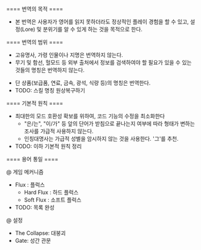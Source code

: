 ==== 번역의 목적 ====
* 본 번역은 사용자가 영어를 읽지 못하더라도 정상적인 플레이 경험을 할 수 있고, 설정(Lore) 및 분위기를 알 수 있게 하는 것을 목적으로 한다.

==== 번역의 범위 ====
* 고유명사, 가령 인물이나 지명은 번역하지 않는다.
* 무기 및 함선, 헐모드 등 외부 출처에서 정보를 검색하여야 할 필요가 있을 수 있는 것들의 명칭은 번역하지 않는다.
 - 단 상품(보급품, 연료, 금속, 광석, 식량 등)의 명칭은 번역한다.
 - TODO: 스킬 명칭 원상복구하기

==== 기본적 원칙 ====
* 최대한의 모드 호환성 확보를 위하여, 코드 기능의 수정을 최소화한다
  - "은/는", "이/가" 등 앞의 단어가 받침으로 끝나는지 여부에 따라 형태가 변하는 조사를 가급적 사용하지 않는다.
  - 인칭대명사는 가급적 성별을 암시하지 않는 것을 사용한다. '그'를 추천.
* TODO: 이하 기본적 원칙 정리


==== 용어 통일 ====

@ 게임 메커니즘

* Flux : 플럭스
  - Hard Flux : 하드 플럭스
  - Soft Flux : 소프트 플럭스
* TODO: 목록 완성

@ 설정

* The Collapse: 대붕괴
* Gate: 성간 관문
